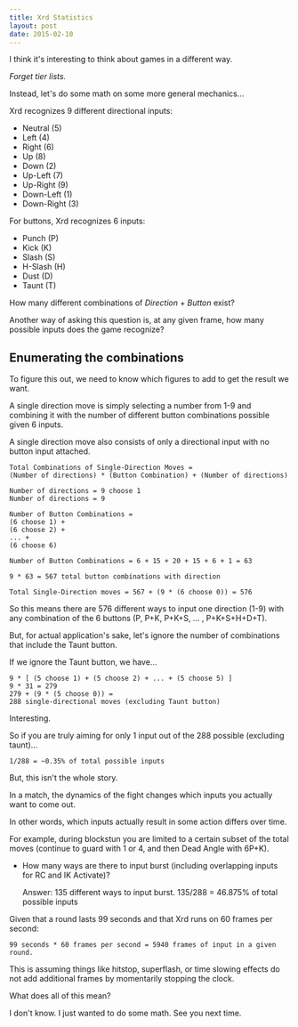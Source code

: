 ```yaml
---
title: Xrd Statistics
layout: post
date: 2015-02-10
---
```


I think it's interesting to think about games in a different way.

_Forget tier lists._

Instead, let's do some math on some more general mechanics...

Xrd recognizes 9 different directional inputs:

* Neutral (5)
* Left (4)
* Right (6)
* Up (8)
* Down (2)
* Up-Left (7)
* Up-Right (9)
* Down-Left (1)
* Down-Right (3)


For buttons, Xrd recognizes 6 inputs:

* Punch (P)
* Kick (K)
* Slash (S)
* H-Slash (H)
* Dust (D)
* Taunt (T)

How many different combinations of _Direction_ + _Button_ exist?

Another way of asking this question is, at any given frame, how many possible
inputs does the game recognize?


## Enumerating the combinations ##

To figure this out, we need to know which figures to add to get the result
we want.

A single direction move is simply selecting a number from 1-9 and combining it 
with the number of different button combinations possible given 6 inputs. 

A single direction move also consists of only a directional input 
with no button input attached.

	Total Combinations of Single-Direction Moves =
	(Number of directions) * (Button Combination) + (Number of directions)

	Number of directions = 9 choose 1
	Number of directions = 9

	Number of Button Combinations = 
	(6 choose 1) + 
	(6 choose 2) + 
	... + 
	(6 choose 6)

	Number of Button Combinations = 6 + 15 + 20 + 15 + 6 + 1 = 63

	9 * 63 = 567 total button combinations with direction

	Total Single-Direction moves = 567 + (9 * (6 choose 0)) = 576

So this means there are 576 different ways to input one direction (1-9) 
with any combination of the 6 buttons (P, P+K, P+K+S, ... , P+K+S+H+D+T).

But, for actual application's sake, let's ignore the number of 
combinations that include the Taunt button.

If we ignore the Taunt button, we have...

	9 * [ (5 choose 1) + (5 choose 2) + ... + (5 choose 5) ]
	9 * 31 = 279
	279 + (9 * (5 choose 0)) = 
	288 single-directional moves (excluding Taunt button)

Interesting.

So if you are truly aiming for only 1 input out of the 288 possible 
(excluding taunt)...

	1/288 = ~0.35% of total possible inputs

But, this isn't the whole story. 

In a match, the dynamics of the fight changes which inputs you 
actually want to come out. 

In other words, which inputs actually result in some action differs over time.

For example, during blockstun you are limited to a certain subset of the total
moves (continue to guard with 1 or 4, and then Dead Angle with 6P+K).

* How many ways are there to input burst (including overlapping inputs 
	for RC and IK Activate)?

	Answer: 
	135 different ways to input burst. 
	135/288 = 46.875% of total possible inputs

Given that a round lasts 99 seconds and that Xrd runs on 60 frames per second: 

	99 seconds * 60 frames per second = 5940 frames of input in a given round.

This is assuming things like hitstop, superflash, or time slowing effects do
not add additional frames by momentarily stopping the clock.

What does all of this mean?

I don't know. I just wanted to do some math.
See you next time.

